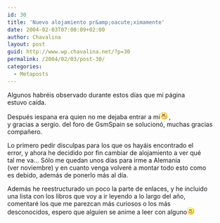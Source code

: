 ```yaml
---
id: 30
title: 'Nuevo alojamiento pr&amp;oacute;ximamente'
date: 2004-02-03T07:00:09+02:00
author: Chavalina
layout: post
guid: http://www.wp.chavalina.net/?p=30
permalink: /2004/02/03/post-30/
categories:
  - Metaposts
---
```

Algunos habréis observado durante estos días que mi página  
estuvo caída.

Después iespana era quien no me dejaba entrar a mi![emo](/imagenes/emoticonos/enfadado.gif) ,  
y gracias a <span class="alguien">sergio.</span> del foro de GsmSpain se solucionó, muchas gracias compañero.

Lo primero pedir disculpas para los que os hayáis encontrado el  
error, y ahora he decidido por fin cambiar de alojamiento a ver qué  
tal me va… Sólo me quedan unos días para irme a Alemania  
(ver noviembre) y en cuanto venga volveré a montar todo esto como  
es debido, además de ponerlo más al día. 

Además he reestructurado un poco la parte de enlaces, y he incluido  
una lista con los libros que voy a ir leyendo a lo largo del año,  
comentaré los que me parezcan más curiosos o los más  
desconocidos, espero que alguien se anime a leer con alguno![emo](/imagenes/emoticonos/sonrisa.gif)